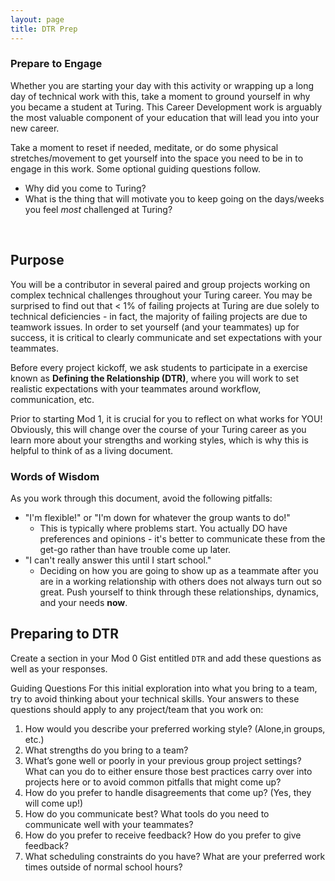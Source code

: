 ```yaml
---
layout: page
title: DTR Prep
---
```


<div>
  <h3>Prepare to Engage</h3>
  <p>Whether you are starting your day with this activity or wrapping up a long day of technical work with this, take a moment to ground yourself in why you became a student at Turing. This Career Development work is arguably the most valuable component of your education that will lead you into your new career.</p>
  <p>Take a moment to reset if needed, meditate, or do some physical stretches/movement to get yourself into the space you need to be in to engage in this work. Some optional guiding questions follow.</p>
  <ul>
    <li>Why did you come to Turing?</li>
    <li>What is the thing that will motivate you to keep going on the days/weeks you feel <em>most</em> challenged at Turing?</li>
  </ul>
</div>
<br>

## Purpose

You will be a contributor in several paired and group projects working on complex technical challenges throughout your Turing career. You may be surprised to find out that < 1% of failing projects at Turing are due solely to technical deficiencies - in fact, the majority of failing projects are due to teamwork issues. In order to set yourself (and your teammates) up for success, it is critical to clearly communicate and set expectations with your teammates. 

Before every project kickoff, we ask students to participate in a exercise known as **Defining the Relationship (DTR)**, where you will work to set realistic expectations with your teammates around workflow, communication, etc.

Prior to starting Mod 1, it is crucial for you to reflect on what works for YOU! Obviously, this will change over the course of your Turing career as you learn more about your strengths and working styles, which is why this is helpful to think of as a living document.

### Words of Wisdom

As you work through this document, avoid the following pitfalls:

- "I'm flexible!" or "I'm down for whatever the group wants to do!"
  - This is typically where problems start. You actually DO have preferences and opinions - it's better to communicate these from the get-go rather than have trouble come up later.
- "I can't really answer this until I start school."
  - Deciding on how you are going to show up as a teammate after you are in a working relationship with others does not always turn out so great. Push yourself to think through these relationships, dynamics, and your needs **now**.
  
## Preparing to DTR

Create a section in your Mod 0 Gist entitled `DTR` and add these questions as well as your responses.

Guiding Questions
For this initial exploration into what you bring to a team, try to avoid thinking about your technical skills. Your answers to these questions should apply to any project/team that you work on:

1. How would you describe your preferred working style? (Alone,in groups, etc.)
1. What strengths do you bring to a team?
1. What’s gone well or poorly in your previous group project settings? What can you do to either ensure those best practices carry over into projects here or to avoid common pitfalls that might come up?
1. How do you prefer to handle disagreements that come up? (Yes, they will come up!)
1. How do you communicate best? What tools do you need to communicate well with your teammates?
1. How do you prefer to receive feedback? How do you prefer to give feedback?
1. What scheduling constraints do you have? What are your preferred work times outside of normal school hours?

<br>
<br>